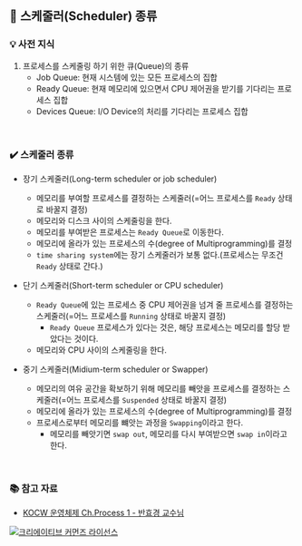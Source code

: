 ## 📌 스케줄러(Scheduler) 종류

### 💡 사전 지식
1. 프로세스를 스케줄링 하기 위한 큐(Queue)의 종류
    - Job Queue: 현재 시스템에 있는 모든 프로세스의 집합
    - Ready Queue: 현재 메모리에 있으면서 CPU 제어권을 받기를 기다리는 프로세스 집합
    - Devices Queue: I/O Device의 처리를 기다리는 프로세스 집합

<br>

### ✔️ 스케줄러 종류
- 장기 스케줄러(Long-term scheduler or job scheduler)
    - 메모리를 부여할 프로세스를 결정하는 스케줄러(=어느 프로세스를 `Ready` 상태로 바꿀지 결정)
    - 메모리와 디스크 사이의 스케줄링을 한다.
    - 메모리를 부여받은 프로세스는 `Ready Queue`로 이동한다.
    - 메모리에 올라가 있는 프로세스의 수(degree of Multiprogramming)를 결정
    - `time sharing system`에는 장기 스케줄러가 보통 없다.(프로세스는 무조건 `Ready` 상태로 간다.)

- 단기 스케줄러(Short-term scheduler or CPU scheduler)
    - `Ready Queue`에 있는 프로세스 중 CPU 제어권을 넘겨 줄 프로세스를 결정하는 스케줄러(=어느 프로세스를 `Running` 상태로 바꿀지 결정)
        - `Ready Queue` 프로세스가 있다는 것은, 해당 프로세스는 메모리를 할당 받았다는 것이다.
    - 메모리와 CPU 사이의 스케줄링을 한다.

- 중기 스케줄러(Midium-term scheduler or Swapper)
    - 메모리의 여유 공간을 확보하기 위해 메모리를 빼앗을 프로세스를 결정하는 스케줄러(=어느 프로세스를 `Suspended` 상태로 바꿀지 결정)
    - 메모리에 올라가 있는 프로세스의 수(degree of Multiprogramming)를 결정
    - 프로세스로부터 메모리를 뺴앗는 과정을 `Swapping`이라고 한다.
        - 메모리를 빼앗기면 `swap out`, 메모리를 다시 부여받으면 `swap in`이라고 한다.

<br>

### 📚 참고 자료
- [KOCW 운영체제 Ch.Process 1 - 반효경 교수님](http://www.kocw.net/home/search/kemView.do?kemId=1046323)

<a rel="license" href="http://creativecommons.org/licenses/by-nc-sa/4.0/">
  <img alt="크리에이티브 커먼즈 라이선스" style="border-width:0" src="https://i.creativecommons.org/l/by-nc-sa/4.0/88x31.png" />
</a>
